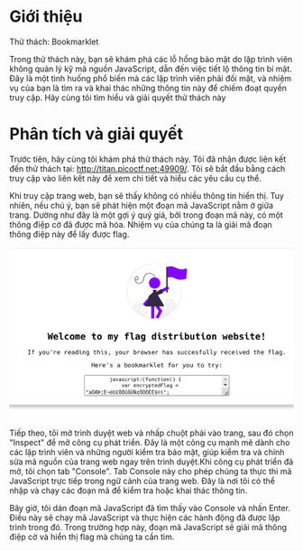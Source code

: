 # Giới thiệu
Thử thách: Bookmarklet

Trong thử thách này, bạn sẽ khám phá các lỗ hổng bảo mật do lập trình viên không quản lý kỹ mã nguồn JavaScript, dẫn đến việc tiết lộ thông tin bí mật. Đây là một tình huống phổ biến mà các lập trình viên phải đối mặt, và nhiệm vụ của bạn là tìm ra và khai thác những thông tin này để chiếm đoạt quyền truy cập. Hãy cùng tôi tìm hiểu và giải quyết thử thách này 

# Phân tích và giải quyết 
Trước tiên, hãy cùng tôi khám phá thử thách này. Tôi đã nhận được liên kết đến thử thách tại: http://titan.picoctf.net:49909/. Tôi sẽ bắt đầu bằng cách truy cập vào liên kết này để xem chi tiết và hiểu các yêu cầu cụ thể.

Khi truy cập trang web, bạn sẽ thấy không có nhiều thông tin hiển thị. Tuy nhiên, nếu chú ý, bạn sẽ phát hiện một đoạn mã JavaScript nằm ở giữa trang. Dường như đây là một gợi ý quý giá, bởi trong đoạn mã này, có một thông điệp cờ đã được mã hóa. Nhiệm vụ của chúng ta là giải mã đoạn thông điệp này để lấy được flag.

![Alt Text](img/hinh9.png)

Tiếp theo, tôi mở trình duyệt web và nhấp chuột phải vào trang, sau đó chọn "Inspect" để mở công cụ phát triển. Đây là một công cụ mạnh mẽ dành cho các lập trình viên và những người kiểm tra bảo mật, giúp kiểm tra và chỉnh sửa mã nguồn của trang web ngay trên trình duyệt.Khi công cụ phát triển đã mở, tôi chọn tab "Console". Tab Console này cho phép chúng ta thực thi mã JavaScript trực tiếp trong ngữ cảnh của trang web. Đây là nơi tôi có thể nhập và chạy các đoạn mã để kiểm tra hoặc khai thác thông tin.

Bây giờ, tôi dán đoạn mã JavaScript đã tìm thấy vào Console và nhấn Enter. Điều này sẽ chạy mã JavaScript và thực hiện các hành động đã được lập trình trong đó. Trong trường hợp này, đoạn mã JavaScript sẽ giải mã thông điệp cờ và hiển thị flag mà chúng ta cần tìm.
